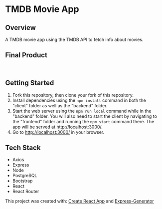 # TMDB Movie App


## Overview

A TMDB movie app using the TMDB API to fetch info about movies.


## Final Product

![]()
![]()
![]()
![]()

## Getting Started

1. Fork this repository, then clone your fork of this repository.
2. Install dependencies using the `npm install` command in both the "client" folder as well as the "backend" folder.
3. Start the web server using the `npm run local` command while in the "backend" folder. You will also need to start the client by navigating to the "frontend" folder and running the `npm start` command there. The app will be served at <http://localhost:3000/>.
4. Go to <http://localhost:3000/> in your browser.


## Tech Stack

- Axios
- Express
- Node
- PostgreSQL
- Bootstrap
- React
- React Router

This project was created with: 
[Create React App](https://github.com/facebook/create-react-app) and
[Express-Generator](https://github.com/expressjs/generator)
